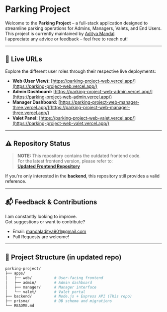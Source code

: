 # Parking Project

Welcome to the **Parking Project** – a full-stack application designed to streamline parking operations for Admins, Managers, Valets, and End Users.  
This project is currently maintained by [Aditya Mandal](mailto:mandaladitya901@gmail.com).  
I appreciate any advice or feedback – feel free to reach out!

---

## 🚀 Live URLs

Explore the different user roles through their respective live deployments:

- **Web (User View):** [https://parking-project-web.vercel.app/](https://parking-project-web.vercel.app/)
- **Admin Dashboard:** [https://parking-project-web-admin.vercel.app/](https://parking-project-web-admin.vercel.app/)
- **Manager Dashboard:** [https://parking-project-web-manager-three.vercel.app/](https://parking-project-web-manager-three.vercel.app/)
- **Valet Panel:** [https://parking-project-web-valet.vercel.app/](https://parking-project-web-valet.vercel.app/)

---

## ⚠️ Repository Status

> **NOTE:** This repository contains the outdated frontend code.  
> For the latest frontend version, please refer to:  
> **[Updated Frontend Repository](https://github.com/adityamandal-Developer/parking-project)**

If you're only interested in the **backend**, this repository still provides a valid reference.

---

## 📬 Feedback & Contributions

I am constantly looking to improve.  
Got suggestions or want to contribute?

- Email: [mandaladitya901@gmail.com](mailto:mandaladitya901@gmail.com)
- Pull Requests are welcome!

---

## 📌 Project Structure (in updated repo)

```bash
parking-project/
├── apps/
│   ├── web/          # User-facing frontend
│   ├── admin/        # Admin dashboard
│   ├── manager/      # Manager interface
│   └── valet/        # Valet portal
├── backend/          # Node.js + Express API (This repo)
├── prisma/           # DB schema and migrations
└── README.md
```
